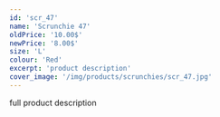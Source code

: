```yaml
---
id: 'scr_47'
name: 'Scrunchie 47'
oldPrice: '10.00$'
newPrice: '8.00$'
size: 'L'
colour: 'Red'
excerpt: 'product description'
cover_image: '/img/products/scrunchies/scr_47.jpg'
---
```

full product description
